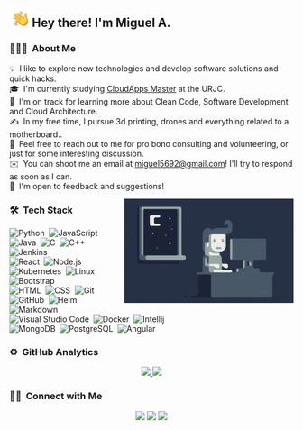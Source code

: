 <img alt="Night Coding" src="./assets/Hand-Wave.gif" width='40' align="left"/><h2>Hey there! I'm Miguel A.</h2>

<!-- ## 👋 &nbsp;Hey there! I'm Aditya -->

### 👨🏻‍💻 &nbsp;About Me

💡 &nbsp;I like to explore new technologies and develop software solutions and quick hacks.\
🎓 &nbsp;I'm currently studying [CloudApps Master](https://www.codeurjc.es/mastercloudapps/) at the URJC.\
🌱 &nbsp;I'm on track for learning more about Clean Code, Software Development and Cloud Architecture.\
✍️ &nbsp;In my free time, I pursue 3d printing, drones and everything related to a motherboard..\
💬 &nbsp;Feel free to reach out to me for pro bono consulting and volunteering, or just for some interesting discussion.\
✉️ &nbsp;You can shoot me an email at miguel5692@gmail.com! I'll try to respond as soon as I can.\
📄 &nbsp;I'm open to feedback and suggestions!

<img alt="Night Coding" src="https://raw.githubusercontent.com/mahuerta/mahuerta/master/assets/Night-Coding.gif" align="right"/>

### 🛠 &nbsp;Tech Stack

![Python](https://img.shields.io/badge/-Python-05122A?style=flat&logo=python)&nbsp;
![JavaScript](https://img.shields.io/badge/-JavaScript-05122A?style=flat&logo=javascript)&nbsp;
![Java](https://img.shields.io/badge/-Java-05122A?style=flat&logo=Java&logoColor=FFA518)&nbsp;
![C](https://img.shields.io/badge/-C-05122A?style=flat&logo=C&logoColor=A8B9CC)&nbsp;
![C++](https://img.shields.io/badge/-C++-05122A?style=flat&logo=C%2B%2B&logoColor=00599C)&nbsp;
![Jenkins](https://img.shields.io/badge/-Jenkins-05122A?style=flat&logo=Jenkins)\
![React](https://img.shields.io/badge/-React-05122A?style=flat&logo=react)&nbsp;
![Node.js](https://img.shields.io/badge/-Node.js-05122A?style=flat&logo=node.js)&nbsp;
![Kubernetes](https://img.shields.io/badge/-Kubernetes-05122A?style=flat&logo=Kubernetes)&nbsp;
![Linux](https://img.shields.io/badge/-Linux-05122A?style=flat&logo=linux)&nbsp;
![Bootstrap](https://img.shields.io/badge/-Bootstrap-05122A?style=flat&logo=bootstrap&logoColor=563D7C)\
![HTML](https://img.shields.io/badge/-HTML-05122A?style=flat&logo=HTML5)&nbsp;
![CSS](https://img.shields.io/badge/-CSS-05122A?style=flat&logo=CSS3&logoColor=1572B6)&nbsp;
![Git](https://img.shields.io/badge/-Git-05122A?style=flat&logo=git)&nbsp;
![GitHub](https://img.shields.io/badge/-GitHub-05122A?style=flat&logo=github)&nbsp;
![Helm](https://img.shields.io/badge/-Helm-05122A?style=flat&logo=helm)&nbsp;
![Markdown](https://img.shields.io/badge/-Markdown-05122A?style=flat&logo=markdown)\
![Visual Studio Code](https://img.shields.io/badge/-Visual%20Studio%20Code-05122A?style=flat&logo=visual-studio-code&logoColor=007ACC)&nbsp;
![Docker](https://img.shields.io/badge/-Docker-05122A?style=flat&logo=docker)&nbsp;
![Intellij](https://img.shields.io/badge/-Intellij-05122A?style=flat&logo=intellij-idea)\
![MongoDB](https://img.shields.io/badge/-MongoDB-05122A?style=flat&logo=Mongodb)&nbsp;
![PostgreSQL](https://img.shields.io/badge/-PostgreSQL-05122A?style=flat&logo=postgresql)&nbsp;
![Angular](https://img.shields.io/badge/-Angular-05122A?style=flat&logo=angularjs&logoColor=red)

### ⚙️ &nbsp;GitHub Analytics

<p align="center">
<a href="https://github.com/mahuerta">
  <img height="180em" src="https://github-readme-stats-eight-theta.vercel.app/api?username=mahuerta&show_icons=true&theme=algolia&include_all_commits=true&count_private=true"/>
  <img height="180em" src="https://github-readme-stats-eight-theta.vercel.app/api/top-langs/?username=mahuerta&layout=compact&langs_count=8&theme=algolia"/>
</a>
</p>

### 🤝🏻 &nbsp;Connect with Me

<p align="center">
<a href="https://puedoenchufar.me"><img src="https://img.shields.io/badge/-puedoenchufar.me-3423A6?style=flat&logo=Google-Chrome&logoColor=white"/></a>
<a href="https://twitter.com/mighuerta_/"><img src="https://img.shields.io/badge/-Miguel%20A.%20Huerta-0077B5?style=flat&logo=Twitter&logoColor=white"/></a>
<a href="mailto:miguel5692@gmail.com"><img src="https://img.shields.io/badge/-miguel5692@gmail.com-D14836?style=flat&logo=Gmail&logoColor=white"/></a>
</p>
<!--
**mahuerta/mahuerta** is a ✨ _special_ ✨ repository because its `README.md` (this file) appears on your GitHub profile.

Here are some ideas to get you started:

- 🔭 I’m currently working on ...
- 🌱 I’m currently learning ...
- 👯 I’m looking to collaborate on ...
- 🤔 I’m looking for help with ...
- 💬 Ask me about ...
- 📫 How to reach me: ...
- 😄 Pronouns: ...
- ⚡ Fun fact: ...
-->


<!--
**mahuerta/mahuerta** is a ✨ _special_ ✨ repository because its `README.md` (this file) appears on your GitHub profile.

Here are some ideas to get you started:

- 🔭 I’m currently working on ...
- 🌱 I’m currently learning ...
- 👯 I’m looking to collaborate on ...
- 🤔 I’m looking for help with ...
- 💬 Ask me about ...
- 📫 How to reach me: ...
- 😄 Pronouns: ...
- ⚡ Fun fact: ...
-->
